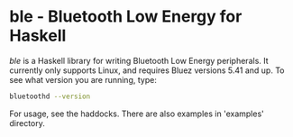 # ble - Bluetooth Low Energy for Haskell

*ble* is a Haskell library for writing Bluetooth Low Energy peripherals. It
currently only supports Linux, and requires Bluez versions 5.41 and up. To see
what version you are running, type:

``` bash
bluetoothd --version
```

For usage, see the haddocks. There are also examples in 'examples' directory.
